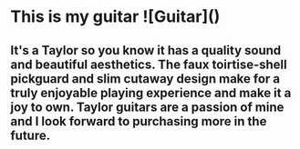 <h1> This is my guitar
 ![Guitar]() 
  
  <h2> <p1> It's a Taylor so you know it has a quality sound and beautiful aesthetics. The faux toirtise-shell pickguard and slim cutaway design make for a truly enjoyable playing experience and make it a joy to own. Taylor guitars are a passion of mine and I look forward to purchasing more in the future.

